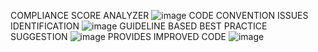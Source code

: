 COMPLIANCE SCORE ANALYZER
![image](https://github.com/user-attachments/assets/0d2fc874-f878-4f71-8acc-8c14225f62cc)
CODE CONVENTION ISSUES IDENTIFICATION
![image](https://github.com/user-attachments/assets/44004d31-1c91-45d8-afff-384188211e13)
GUIDELINE BASED BEST PRACTICE SUGGESTION 
![image](https://github.com/user-attachments/assets/c7c63dfa-5786-4998-8095-d17cc0f30d77)
PROVIDES IMPROVED CODE 
![image](https://github.com/user-attachments/assets/c3a1fedc-1d96-4819-ab2d-18bf75e52173)
